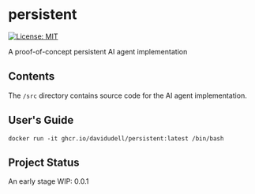 # persistent
[![License:
MIT](https://img.shields.io/badge/License-MIT-yellow.svg)](https://opensource.org/licenses/MIT)

A proof-of-concept persistent AI agent implementation

## Contents
The `/src` directory contains source code for the AI agent implementation.

## User's Guide
`docker run -it ghcr.io/davidudell/persistent:latest /bin/bash`

## Project Status
An early stage WIP: 0.0.1
